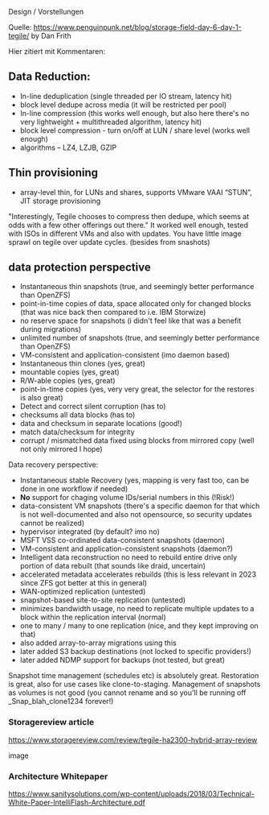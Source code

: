 


Design / Vorstellungen

Quelle: https://www.penguinpunk.net/blog/storage-field-day-6-day-1-tegile/ by Dan Frith

Hier zitiert mit Kommentaren:

## Data Reduction:

- In-line deduplication (single threaded per IO stream, latency hit)
- block level dedupe across media (it will be restricted per pool)
- In-line compression (this works well enough, but also here there's no very lightweight + multithreaded algorithm, latency hit)
- block level compression - turn on/off at LUN / share level (works well enough)
- algorithms – LZ4, LZJB, GZIP

## Thin provisioning

- array-level thin, for LUNs and shares, supports VMware VAAI “STUN”, JIT storage provisioning

"Interestingly, Tegile chooses to compress then dedupe, which seems at odds with a few other offerings out there."
It worked well enough, tested with ISOs in different VMs and also with updates.
You have little image sprawl on tegile over update cycles. (besides from snashots)


## data protection perspective

- Instantaneous thin snapshots (true, and seemingly better performance than OpenZFS)
- point-in-time copies of data, space allocated only for changed blocks (that was nice back then compared to i.e. IBM Storwize)
- no reserve space for snapshots (i didn't feel like that was a benefit during migrations)
- unlimited number of snapshots (true, and seemingly better performance than OpenZFS)
- VM-consistent and application-consistent (imo daemon based)
- Instantaneous thin clones (yes, great)
- mountable copies (yes, great)
- R/W-able copies (yes, great)
- point-in-time copies (yes, very very great, the selector for the restores is also great)
- Detect and correct silent corruption (has to)
- checksums all data blocks (has to)
- data and checksum in separate locations (good!)
- match data/checksum for integrity
- corrupt / mismatched data fixed using blocks from mirrored copy (well not only mirrored I hope)


Data recovery perspective:


- Instantaneous stable Recovery (yes, mapping is very fast too, can be done in one workflow if needed)
- **No** support for chaging volume IDs/serial numbers in this (!Risk!)
- data-consistent VM snapshots (there's a specific daemon for that which is not well-documented and also not opensource, so security updates cannot be realized)
- hypervisor integrated (by default? imo no)
- MSFT VSS co-ordinated data-consistent snapshots (daemon)
- VM-consistent and application-consistent snapshots (daemon?)
- Intelligent data reconstruction no need to rebuild entire drive only portion of data rebuilt (that sounds like draid, uncertain)
- accelerated metadata accelerates rebuilds (this is less relevant in 2023 since ZFS got better at this in general)
- WAN-optimized replication (untested)
- snapshot-based site-to-site replication (untested)
- minimizes bandwidth usage, no need to replicate multiple updates to a block within the replication interval (normal)
- one to many / many to one replication (nice, and they kept improving on that)
- also added array-to-array migrations using this
- later added S3 backup destinations (not locked to specific providers!)
- later added NDMP support for backups (not tested, but great)


Snapshot time management (schedules etc) is absolutely great.
Restoration is great, also for use cases like clone-to-staging.
Management of snapshots as volumes is not good (you cannot rename and so you'll be running off _Snap_blah_clone1234 forever!)


### Storagereview article

https://www.storagereview.com/review/tegile-ha2300-hybrid-array-review

image


### Architecture Whitepaper

https://www.sanitysolutions.com/wp-content/uploads/2018/03/Technical-White-Paper-IntelliFlash-Architecture.pdf
